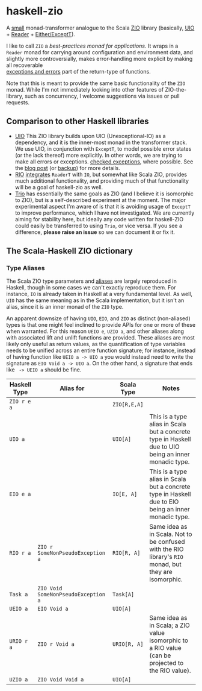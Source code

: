 # haskell-zio

A [small](src/ZIO/Trans.hs) monad-transformer analogue to the
Scala [ZIO](https://github.com/zio/zio)
library (basically, [UIO](http://hackage.haskell.org/package/unexceptionalio) +
[Reader](hackage.haskell.org/package/transformers/docs/Control-Monad-Trans-Reader.html) +
[Either/ExceptT](hackage.haskell.org/package/mtl/docs/Control-Monad-Except.html)).

I like to call `ZIO` a *best-practices monad for applications*. It
wraps in a `Reader` monad for carrying around configuration and
environment data, and slightly more controversially, makes
error-handling more explicit by making all recoverable\
[exceptions and errors](https://wiki.haskell.org/Error_vs._Exception)
part of the return-type of functions.

Note that this is meant to provide the same basic functionality of the `ZIO` monad.
While I'm not immediately looking into other features of ZIO-the-library, such as
concurrency, I welcome suggestions via issues or pull requests.

## Comparison to other Haskell libraries

- [UIO](http://hackage.haskell.org/package/unexceptionalio) This ZIO library
builds upon UIO (Unexceptional-IO) as a dependency, and it is the
inner-most monad in the transformer stack. We use UIO, in conjunction
with `ExceptT`, to model possible error states (or the lack thereof)
more explicitly. In other words, we are trying to make all errors or
exceptions.
[checked exceptions](https://en.wikibooks.org/wiki/Java_Programming/Checked_Exceptions), where possible. See the [blog post](https://singpolyma.net/2018/05/error-handling-in-haskell/) (or [backup](docs/UIO.md)) for more details.
- [RIO](https://hackage.haskell.org/package/rio)
[integrates](hackage.haskell.org/package/rio/docs/src/RIO.Prelude.RIO.html#RIO) `ReaderT` with `IO`, but somewhat like Scala ZIO, provides
much additional functionality, and providing much of that functionality\
will be a goal of haskell-zio as well.
- [Trio](https://github.com/snoyberg/trio) has essentially the same goals
as ZIO (and I believe it is isomorphic to ZIO), but is a self-described
experiment at the moment. The major experimental aspect I'm aware of is
that it is avoiding usage of `ExceptT` to improve performance, which
I have not investigated. We are currently aiming for stability here,
but ideally any code written for haskell-ZIO could easily be transferred
to using `Trio`, or vice versa. If you see a difference, **please raise an
issue** so we can document it or fix it.

## The Scala-Haskell ZIO dictionary

### Type Aliases
The Scala ZIO type parameters and
[aliases](https://zio.dev/docs/overview/overview_index#type-aliases) are
largely reproduced in Haskell, though in some cases we can't exactly
reproduce them. For instance, `IO` is already taken in Haskell at
a very fundamental level. As well, `UIO` has the same meaning as in
the Scala implementation, but it isn't an alias, since it is an inner
monad of the `ZIO` type.

An apparent downsize of having `UIO`, `EIO`, and `ZIO` as distinct
(non-aliased) types is that one might feel inclined to provide APIs
for one or more of these when warranted. For this reason `UEIO e`,
`UZIO a`, and other aliases along with associated lift and unlift
functions are provided. These aliases are most likely only useful
as return values, as the quantification of type variables needs
to be unified across an entire function signature; for instance,
instead of having function like `UEIO a -> UIO a` you would instead
need to write the signature as `EIO Void a -> UIO a`. On the other
hand, a signature that ends like ` -> UEIO a` should be fine.

[//]: # (Table generated from docs/type_aliases.csv using https://www.tablesgenerator.com/markdown_tables)

| Haskell Type 	| Alias for                           	| Scala Type   	| Notes                                                                                                 	|
|--------------	|-------------------------------------	|--------------	|-------------------------------------------------------------------------------------------------------	|
| `ZIO r e a`  	|                                     	| `ZIO[R,E,A]` 	|                                                                                                       	|
| `UIO a`      	|                                     	| `UIO[A]`     	| This is a type alias in Scala but a concrete type in Haskell due to UIO being an inner monadic type.  	|
| `EIO e a`    	|                                     	| `IO[E, A]`   	| This is a type alias in Scala but a concrete type in Haskell due to EIO being an inner monadic type.  	|
| `RIO r a`    	| `ZIO r SomeNonPseudoException a`    	| `RIO[R, A]`  	| Same idea as in Scala. Not to be confused with the RIO library's `RIO` monad, but they are isomorphic. 	|
| `Task a`     	| `ZIO Void SomeNonPseudoException a` 	| `Task[A]`    	|                                                                                                       	|
| `UEIO a`     	| `EIO Void a`                        	| `UIO[A]`     	|                                                                                                       	|
| `URIO r a`   	| `ZIO r Void a`                      	| `URIO[R, A]` 	| Same idea as in Scala; a ZIO value isomorphic to a RIO value (can be projected to the RIO value).     	|
| `UZIO a`     	| `ZIO Void Void a`                   	| `UIO[A]`     	|                                                                                                       	|
